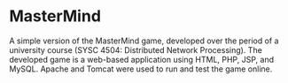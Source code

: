 # MasterMind

A simple version of the MasterMind game, developed over the period of a university course (SYSC 4504: Distributed Network Processing). The developed game is a web-based application using HTML, PHP, JSP, and MySQL. Apache and Tomcat were used to run and test the game online.
